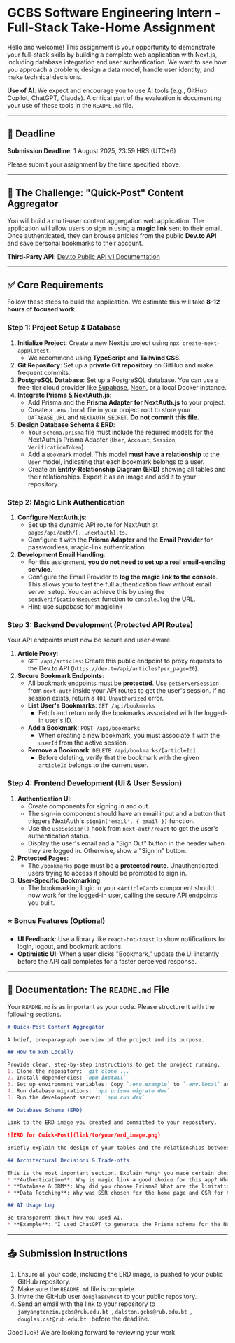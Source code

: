 # GCBS Software Engineering Intern - Full-Stack Take-Home Assignment

Hello and welcome\! This assignment is your opportunity to demonstrate your full-stack skills by building a complete web application with Next.js, including database integration and user authentication. We want to see how you approach a problem, design a data model, handle user identity, and make technical decisions.

**Use of AI**: We expect and encourage you to use AI tools (e.g., GitHub Copilot, ChatGPT, Claude). A critical part of the evaluation is documenting your use of these tools in the `README.md` file.

-----

## 📅 Deadline

**Submission Deadline**: 1 August 2025, 23:59 HRS (UTC+6)

Please submit your assignment by the time specified above.

-----

## 🎯 The Challenge: "Quick-Post" Content Aggregator

You will build a multi-user content aggregation web application. The application will allow users to sign in using a **magic link** sent to their email. Once authenticated, they can browse articles from the public **Dev.to API** and save personal bookmarks to their account.

**Third-Party API**: [Dev.to Public API v1 Documentation](https://developers.forem.com/api/v1)

-----

## ✅ Core Requirements

Follow these steps to build the application. We estimate this will take **8-12 hours of focused work**.

### Step 1: Project Setup & Database

1.  **Initialize Project**: Create a new Next.js project using `npx create-next-app@latest`.
      * We recommend using **TypeScript** and **Tailwind CSS**.
2.  **Git Repository**: Set up a **private Git repository** on GitHub and make frequent commits.
3.  **PostgreSQL Database**: Set up a PostgreSQL database. You can use a free-tier cloud provider like [Supabase](https://supabase.com/), [Neon](https://neon.tech/), or a local Docker instance.
4.  **Integrate Prisma & NextAuth.js**:
      * Add Prisma and the **Prisma Adapter for NextAuth.js** to your project.
      * Create a `.env.local` file in your project root to store your `DATABASE_URL` and `NEXTAUTH_SECRET`. **Do not commit this file.**
5.  **Design Database Schema & ERD**:
      * Your `schema.prisma` file must include the required models for the NextAuth.js Prisma Adapter (`User`, `Account`, `Session`, `VerificationToken`).
      * Add a `Bookmark` model. This model **must have a relationship** to the `User` model, indicating that each bookmark belongs to a user.
      * Create an **Entity-Relationship Diagram (ERD)** showing all tables and their relationships. Export it as an image and add it to your repository.

### Step 2: Magic Link Authentication

1.  **Configure NextAuth.js**:
      * Set up the dynamic API route for NextAuth at `pages/api/auth/[...nextauth].ts`.
      * Configure it with the **Prisma Adapter** and the **Email Provider** for passwordless, magic-link authentication. 
2.  **Development Email Handling**:
      * For this assignment, **you do not need to set up a real email-sending service**.
      * Configure the Email Provider to **log the magic link to the console**. This allows you to test the full authentication flow without email server setup. You can achieve this by using the `sendVerificationRequest` function to `console.log` the URL.
      * Hint: use supabase for magiclink

### Step 3: Backend Development (Protected API Routes)

Your API endpoints must now be secure and user-aware.

1.  **Article Proxy**:
      * `GET /api/articles`: Create this public endpoint to proxy requests to the Dev.to API (`https://dev.to/api/articles?per_page=20`).
2.  **Secure Bookmark Endpoints**:
      * All bookmark endpoints must be **protected**. Use `getServerSession` from `next-auth` inside your API routes to get the user's session. If no session exists, return a `401 Unauthorized` error.
      * **List User's Bookmarks**: `GET /api/bookmarks`
          * Fetch and return only the bookmarks associated with the logged-in user's ID.
      * **Add a Bookmark**: `POST /api/bookmarks`
          * When creating a new bookmark, you must associate it with the `userId` from the active session.
      * **Remove a Bookmark**: `DELETE /api/bookmarks/[articleId]`
          * Before deleting, verify that the bookmark with the given `articleId` belongs to the current user.

### Step 4: Frontend Development (UI & User Session)

1.  **Authentication UI**:
      * Create components for signing in and out.
      * The sign-in component should have an email input and a button that triggers NextAuth's `signIn('email', { email })` function.
      * Use the `useSession()` hook from `next-auth/react` to get the user's authentication status.
      * Display the user's email and a "Sign Out" button in the header when they are logged in. Otherwise, show a "Sign In" button.
2.  **Protected Pages**:
      * The `/bookmarks` page must be a **protected route**. Unauthenticated users trying to access it should be prompted to sign in.
3.  **User-Specific Bookmarking**:
      * The bookmarking logic in your `<ArticleCard>` component should now work for the logged-in user, calling the secure API endpoints you built.

### ⭐ Bonus Features (Optional)

  * **UI Feedback**: Use a library like `react-hot-toast` to show notifications for login, logout, and bookmark actions.
  * **Optimistic UI**: When a user clicks "Bookmark," update the UI instantly before the API call completes for a faster perceived response.

-----

## 📖 Documentation: The `README.md` File

Your `README.md` is as important as your code. Please structure it with the following sections.

```markdown
# Quick-Post Content Aggregator

A brief, one-paragraph overview of the project and its purpose.

## How to Run Locally

Provide clear, step-by-step instructions to get the project running.
1. Clone the repository: `git clone ...`
2. Install dependencies: `npm install`
3. Set up environment variables: Copy `.env.example` to `.env.local` and add your `DATABASE_URL` and `NEXTAUTH_SECRET`.
4. Run database migrations: `npx prisma migrate dev`
5. Run the development server: `npm run dev`

## Database Schema (ERD)

Link to the ERD image you created and committed to your repository.

![ERD for Quick-Post](link/to/your/erd_image.png)

Briefly explain the design of your tables and the relationships between them.

## Architectural Decisions & Trade-offs

This is the most important section. Explain *why* you made certain choices.
* **Authentication**: Why is magic link a good choice for this app? What are its security considerations?
* **Database & ORM**: Why did you choose Prisma? What are the limitations or trade-offs of your schema design?
* **Data Fetching**: Why was SSR chosen for the home page and CSR for the bookmarks page?

## AI Usage Log

Be transparent about how you used AI.
* **Example**: "I used ChatGPT to generate the Prisma schema for the NextAuth.js models. **Prompt**: 'Give me the Prisma schema models required for the NextAuth.js Prisma adapter.'"
```

-----

## 📤 Submission Instructions

1.  Ensure all your code, including the ERD image, is pushed to your public GitHub repository.
2.  Make sure the `README.md` file is complete.
3.  Invite the GitHub user `douglasswmcst` to your public repository.
4.  Send an email with the link to your repository to `jamyangtenzin.gcbs@rub.edu.bt `, `dalston.gcbs@rub.edu.bt `, `douglas.cst@rub.edu.bt ` before the deadline.

Good luck\! We are looking forward to reviewing your work.
